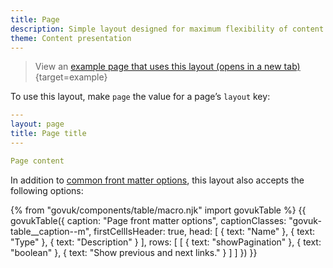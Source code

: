 ```yaml
---
title: Page
description: Simple layout designed for maximum flexibility of content.
theme: Content presentation
---
```


> View an [example page that uses this layout (opens in a new tab)](/example/page){target=example}

To use this layout, make `page` the value for a page’s `layout` key:

```yaml
---
layout: page
title: Page title
---

Page content
```

In addition to [common front matter options](/layouts/front-matter-options), this layout also accepts the following options:

{% from "govuk/components/table/macro.njk" import govukTable %}
{{ govukTable({
  caption: "Page front matter options",
  captionClasses: "govuk-table__caption--m",
  firstCellIsHeader: true,
  head: [
    { text: "Name" },
    { text: "Type" },
    { text: "Description" }
  ],
  rows: [
    [
      { text: "showPagination" },
      { text: "boolean" },
      { text: "Show previous and next links." }
    ]
  ]
}) }}
